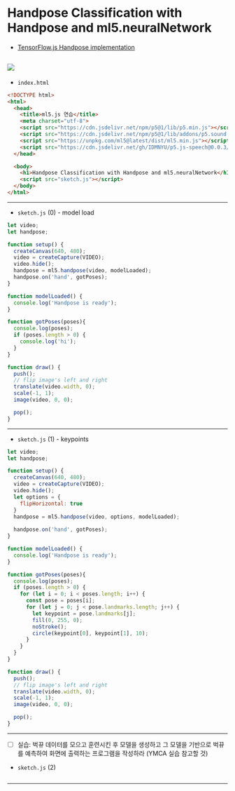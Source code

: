 # Handpose Classification with Handpose and ml5.neuralNetwork
- [TensorFlow.js Handpose implementation](https://github.com/tensorflow/tfjs-models/tree/master/hand-pose-detection)


![](https://camo.githubusercontent.com/b0f077393b25552492ef5dd7cd9fd13f386e8bb480fa4ed94ce42ede812066a1/68747470733a2f2f6d65646961706970652e6465762f696d616765732f6d6f62696c652f68616e645f6c616e646d61726b732e706e67)
---

- `index.html` 

```html
<!DOCTYPE html>
<html>
  <head>
    <title>ml5.js 연습</title>
    <meta charset="utf-8">
    <script src="https://cdn.jsdelivr.net/npm/p5@1/lib/p5.min.js"></script>
    <script src="https://cdn.jsdelivr.net/npm/p5@1/lib/addons/p5.sound.min.js"></script>
    <script src="https://unpkg.com/ml5@latest/dist/ml5.min.js"></script>
    <script src="https://cdn.jsdelivr.net/gh/IDMNYU/p5.js-speech@0.0.3/lib/p5.speech.js"></script>
  </head>

  <body>
    <h1>Handpose Classification with Handpose and ml5.neuralNetwork</h1>
    <script src="sketch.js"></script>
  </body>
</html>
```


---

- `sketch.js` (0) - model load

```javascript
let video;
let handpose;

function setup() {
  createCanvas(640, 480);
  video = createCapture(VIDEO);
  video.hide();
  handpose = ml5.handpose(video, modelLoaded);
  handpose.on('hand', gotPoses);
}

function modelLoaded() {
  console.log('Handpose is ready');
}

function gotPoses(poses){
  console.log(poses);
  if (poses.length > 0) {
    console.log('hi');
  }
}

function draw() {
  push();
  // flip image's left and right
  translate(video.width, 0);
  scale(-1, 1);
  image(video, 0, 0);

  pop();
}
```

---

- `sketch.js` (1) - keypoints

```javascript
let video;
let handpose;

function setup() {
  createCanvas(640, 480);
  video = createCapture(VIDEO);
  video.hide();
  let options = {
    flipHorizontal: true
  }
  handpose = ml5.handpose(video, options, modelLoaded);
  
  handpose.on('hand', gotPoses);
}

function modelLoaded() {
  console.log('Handpose is ready');
}

function gotPoses(poses){
  console.log(poses);
  if (poses.length > 0) {
    for (let i = 0; i < poses.length; i++) {
      const pose = poses[i];
      for (let j = 0; j < pose.landmarks.length; j++) {
        let keypoint = pose.landmarks[j];
        fill(0, 255, 0);
        noStroke();
        circle(keypoint[0], keypoint[1], 10);
      }
    }
  }
}

function draw() {
  push();
  // flip image's left and right
  translate(video.width, 0);
  scale(-1, 1);
  image(video, 0, 0);

  pop();
}
```

---

- [ ] 실습: 벅뀨 데이터를 모으고 훈련시킨 후 모델을 생성하고 그 모델을 기반으로 벅뀨를 예측하여 화면에 출력하는 프로그램을 작성하라 (YMCA 실습 참고할 것)

- `sketch.js` (2)

```javascript

```

---






